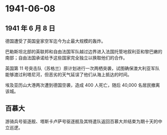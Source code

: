 # 1941-06-08

## 1941 年 6 月 8 日

德国遭受了英国皇家空军迄今为止最大规模的轰炸。

巴勒斯坦北部的英联邦和自由法国军队越过边界进入法国托管地叙利亚和黎巴嫩的南部；自由法国承诺给予这些国家完全独立以换取他们的合作。

英国第 11
号突击队（苏格兰）原计划进行一次两栖突袭，试图确保澳大利亚军队能够渡过利塔尼河，但恶劣的天气延误了他们从海上抵达的时间。

埃及亚历山大港两次遭到德国空袭，造成 400 人死亡，随后 40,000
名居民撤离该城。

## 百慕大

游骑兵号驱逐舰、塔斯卡卢萨号驱逐舰及其特遣队返回百慕大并结束为期十天的中立巡逻。

